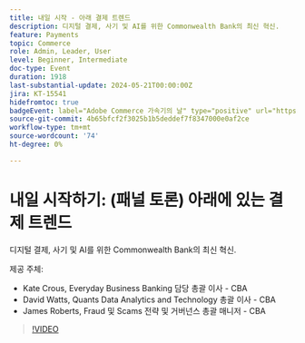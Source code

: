 ```yaml
---
title: 내일 시작 - 아래 결제 트렌드
description: 디지털 결제, 사기 및 AI를 위한 Commonwealth Bank의 최신 혁신.
feature: Payments
topic: Commerce
role: Admin, Leader, User
level: Beginner, Intermediate
doc-type: Event
duration: 1918
last-substantial-update: 2024-05-21T00:00:00Z
jira: KT-15541
hidefromtoc: true
badgeEvent: label="Adobe Commerce 가속기의 날" type="positive" url="https://experienceleague.adobe.com/en/docs/events/apac-commerce-recordings/2024/accelerator-day/overview.html"
source-git-commit: 4b65bfcf2f3025b1b5deddef7f8347000e0af2ce
workflow-type: tm+mt
source-wordcount: '74'
ht-degree: 0%

---
```



# 내일 시작하기: (패널 토론) 아래에 있는 결제 트렌드

디지털 결제, 사기 및 AI를 위한 Commonwealth Bank의 최신 혁신.

제공 주체:

+ Kate Crous, Everyday Business Banking 담당 총괄 이사 - CBA
+ David Watts, Quants Data Analytics and Technology 총괄 이사 - CBA
+ James Roberts, Fraud 및 Scams 전략 및 거버넌스 총괄 매니저 - CBA

>[!VIDEO](https://video.tv.adobe.com/v/3429268/?learn=on)

